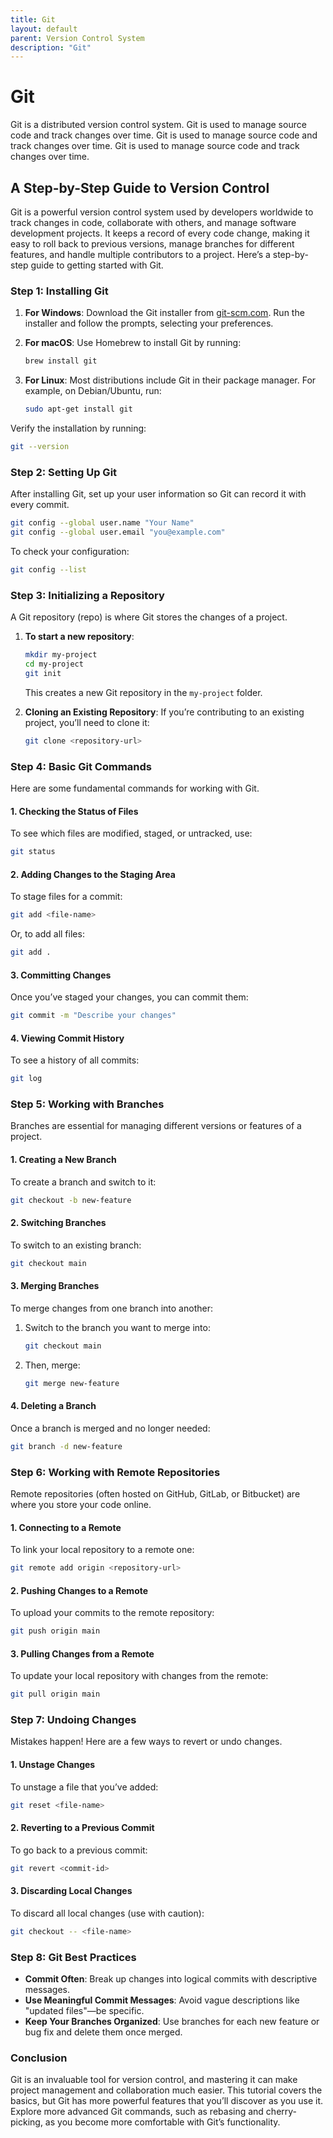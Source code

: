 ```yaml
---
title: Git
layout: default
parent: Version Control System
description: "Git"
---
```


# Git

Git is a distributed version control system. Git is used to manage source code and track changes over time. Git is used to manage source code and track changes over time. Git is used to manage source code and track changes over time.

## A Step-by-Step Guide to Version Control

Git is a powerful version control system used by developers worldwide to track changes in code, collaborate with others, and manage software development projects. It keeps a record of every code change, making it easy to roll back to previous versions, manage branches for different features, and handle multiple contributors to a project. Here’s a step-by-step guide to getting started with Git.

### Step 1: Installing Git

1. **For Windows**: Download the Git installer from [git-scm.com](https://git-scm.com/). Run the installer and follow the prompts, selecting your preferences.

2. **For macOS**: Use Homebrew to install Git by running:
   ```bash
   brew install git
   ```

3. **For Linux**: Most distributions include Git in their package manager. For example, on Debian/Ubuntu, run:
   ```bash
   sudo apt-get install git
   ```

Verify the installation by running:
```bash
git --version
```

### Step 2: Setting Up Git

After installing Git, set up your user information so Git can record it with every commit.

```bash
git config --global user.name "Your Name"
git config --global user.email "you@example.com"
```

To check your configuration:
```bash
git config --list
```

### Step 3: Initializing a Repository

A Git repository (repo) is where Git stores the changes of a project.

1. **To start a new repository**:
   ```bash
   mkdir my-project
   cd my-project
   git init
   ```
   This creates a new Git repository in the `my-project` folder.

2. **Cloning an Existing Repository**:
   If you’re contributing to an existing project, you’ll need to clone it:
   ```bash
   git clone <repository-url>
   ```

### Step 4: Basic Git Commands

Here are some fundamental commands for working with Git.

#### 1. **Checking the Status of Files**

To see which files are modified, staged, or untracked, use:
```bash
git status
```

#### 2. **Adding Changes to the Staging Area**

To stage files for a commit:
```bash
git add <file-name>
```
Or, to add all files:
```bash
git add .
```

#### 3. **Committing Changes**

Once you’ve staged your changes, you can commit them:
```bash
git commit -m "Describe your changes"
```

#### 4. **Viewing Commit History**

To see a history of all commits:
```bash
git log
```

### Step 5: Working with Branches

Branches are essential for managing different versions or features of a project.

#### 1. **Creating a New Branch**

To create a branch and switch to it:
```bash
git checkout -b new-feature
```

#### 2. **Switching Branches**

To switch to an existing branch:
```bash
git checkout main
```

#### 3. **Merging Branches**

To merge changes from one branch into another:
1. Switch to the branch you want to merge into:
   ```bash
   git checkout main
   ```
2. Then, merge:
   ```bash
   git merge new-feature
   ```

#### 4. **Deleting a Branch**

Once a branch is merged and no longer needed:
```bash
git branch -d new-feature
```

### Step 6: Working with Remote Repositories

Remote repositories (often hosted on GitHub, GitLab, or Bitbucket) are where you store your code online.

#### 1. **Connecting to a Remote**

To link your local repository to a remote one:
```bash
git remote add origin <repository-url>
```

#### 2. **Pushing Changes to a Remote**

To upload your commits to the remote repository:
```bash
git push origin main
```

#### 3. **Pulling Changes from a Remote**

To update your local repository with changes from the remote:
```bash
git pull origin main
```

### Step 7: Undoing Changes

Mistakes happen! Here are a few ways to revert or undo changes.

#### 1. **Unstage Changes**

To unstage a file that you’ve added:
```bash
git reset <file-name>
```

#### 2. **Reverting to a Previous Commit**

To go back to a previous commit:
```bash
git revert <commit-id>
```

#### 3. **Discarding Local Changes**

To discard all local changes (use with caution):
```bash
git checkout -- <file-name>
```

### Step 8: Git Best Practices

- **Commit Often**: Break up changes into logical commits with descriptive messages.
- **Use Meaningful Commit Messages**: Avoid vague descriptions like "updated files"—be specific.
- **Keep Your Branches Organized**: Use branches for each new feature or bug fix and delete them once merged.

### Conclusion

Git is an invaluable tool for version control, and mastering it can make project management and collaboration much easier. This tutorial covers the basics, but Git has more powerful features that you’ll discover as you use it. Explore more advanced Git commands, such as rebasing and cherry-picking, as you become more comfortable with Git’s functionality.